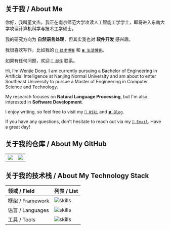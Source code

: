 ## 关于我 / About Me

你好，我叫董文杰。我正在南京师范大学攻读人工智能工学学士，即将进入东南大学攻读计算机科学与技术工学硕士。

我的研究方向为 **自然语言处理**，但其实我也对 **软件开发** 感兴趣。

我很喜欢写作，比如我的 [`📄 技术博客`](https://wiki.dwj601.cn/ "wiki") 和 [`🍀 生活博客`](https://blog.dwj601.cn/ "blog")。

如果有任何问题，欢迎 [`📧 邮件`](mailto:explorer-dong@foxmail.com) 联系。

Hi, I’m Wenjie Dong. I am currently pursuing a Bachelor of Engineering in Artificial Intelligence at Nanjing Normal University and am about to enter Southeast University to pursue a Master of Engineering in Computer Science and Technology.

My research focuses on **Natural Language Processing**, but I'm also interested in **Software Development**.

I enjoy writing, so feel free to visit my [`📄 Wiki`](https://wiki.dwj601.cn/ "wiki") and [`🍀 Blog`](https://blog.dwj601.cn/ "blog").

If you have any questions, don’t hesitate to reach out via my [`📧 Email`](mailto:explorer-dong@foxmail.com). Have a great day!

## 关于我的仓库 / About My GitHub

<table>
  <tr>
    <!-- 贡献状态 -->
    <td><center><img src="https://github-readme-stats.vercel.app/api?username=Explorer-Dong&show_icons=true&theme=solarized-light&hide_border=true"></center></td>
    <!-- 语言占比 -->
    <td><center><img src="https://github-readme-stats.vercel.app/api/top-langs/?username=Explorer-Dong&show_icons=true&theme=solarized-light&hide_border=true&hide=css,html,cmake,ejs,stylus,jupyter,batchfile,roff&exclude_repo=wiki,blog"></center></td>
  </tr>
</table>

## 关于我的技术栈 / About My Technology Stack

|   领域 / Field   |                         列表 / List                          |
| :-------------- | :---------------------------------------------------------- |
| 框架 / Framework |  ![skills](https://skillicons.dev/icons?i=qt,flask,pytorch,fastapi)  |
| 语言 / Languages |    ![skills](https://skillicons.dev/icons?i=c,cpp,python)    |
|   工具 / Tools   | ![skills](https://skillicons.dev/icons?i=git,md,latex,matlab,linux) |
